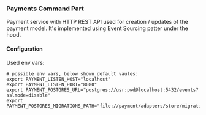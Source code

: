 ### Payments Command Part
Payment service with HTTP REST API used for creation / updates of the payment model.
It's implemented using Event Sourcing patter under the hood. 

#### Configuration
Used env vars:
```
# possible env vars, below shown default vaules:
export PAYMENT_LISTEN_HOST="localhost"
export PAYMENT_LISTEN_PORT="8080"
export PAYMENT_POSTGRES_URL="postgres://usr:pwd@localhost:5432/events?sslmode=disable"
export PAYMENT_POSTGRES_MIGRATIONS_PATH="file://payment/adapters/store/migrations"
```
